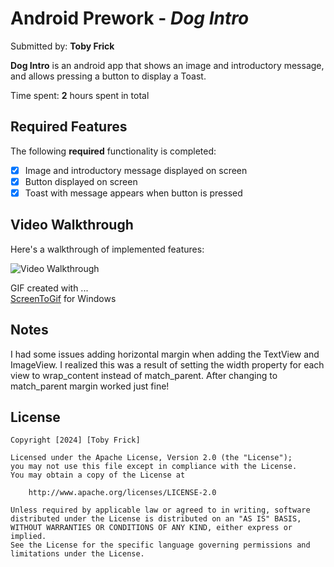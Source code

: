 # Android Prework - *Dog Intro*

Submitted by: **Toby Frick**

**Dog Intro** is an android app that shows an image and introductory message, and allows pressing a button to display a Toast. 

Time spent: **2** hours spent in total

## Required Features

The following **required** functionality is completed:

* [x] Image and introductory message displayed on screen
* [x] Button displayed on screen
* [x] Toast with message appears when button is pressed 

## Video Walkthrough

Here's a walkthrough of implemented features:

<img src='http://i.imgur.com/link/to/your/gif/file.gif' title='Video Walkthrough' width='' alt='Video Walkthrough' />




<!-- Replace this with whatever GIF tool you used! -->
GIF created with ...  
[ScreenToGif](https://www.screentogif.com/) for Windows

## Notes

I had some issues adding horizontal margin when adding the TextView and ImageView. I realized this was a result of setting the width property for each view to wrap_content instead of match_parent. After changing to match_parent margin worked just fine!

## License

    Copyright [2024] [Toby Frick]

    Licensed under the Apache License, Version 2.0 (the "License");
    you may not use this file except in compliance with the License.
    You may obtain a copy of the License at

        http://www.apache.org/licenses/LICENSE-2.0

    Unless required by applicable law or agreed to in writing, software
    distributed under the License is distributed on an "AS IS" BASIS,
    WITHOUT WARRANTIES OR CONDITIONS OF ANY KIND, either express or implied.
    See the License for the specific language governing permissions and
    limitations under the License.
